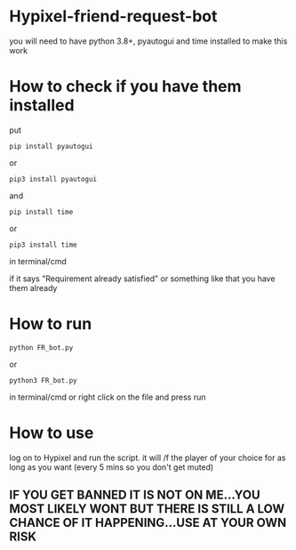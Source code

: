 # Hypixel-friend-request-bot
you will need to have python 3.8+, pyautogui and time installed to make this work
# How to check if you have them installed 
put 
```
pip install pyautogui
```
or 
```
pip3 install pyautogui
```
and 
```
pip install time
```
or 
```
pip3 install time
```
in terminal/cmd

if it says "Requirement already satisfied" or something like that you have them already
# How to run
```
python FR_bot.py
```
or
```
python3 FR_bot.py
```

in terminal/cmd
or right click on the file and press run
# How to use 
log on to Hypixel and run the script. it will /f the player of your choice for as long as you want (every 5 mins so you don't get muted)

## IF YOU GET BANNED IT IS NOT ON ME...YOU MOST LIKELY WONT BUT THERE IS STILL A LOW CHANCE OF IT HAPPENING...USE AT YOUR OWN RISK
